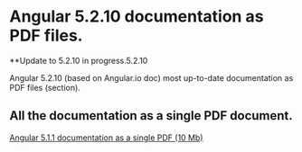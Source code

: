 # Angular 5.2.10 documentation as PDF files.

**Update to 5.2.10 in progress.5.2.10

Angular 5.2.10 (based on Angular.io doc) most up-to-date documentation as PDF files (section).

## All the documentation as a single PDF document.

[Angular 5.1.1 documentation as a single PDF (10 Mb)](https://github.com/nblavoie/angular-documentation-pdf/blob/master/Angular_5.1.1_documentation.pdf)